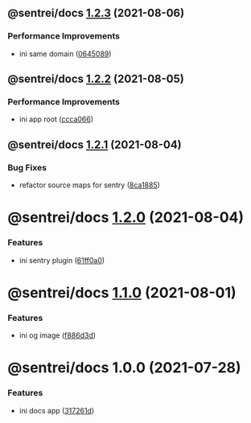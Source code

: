 ## @sentrei/docs [1.2.3](https://github.com/sentrei/sentrei/compare/@sentrei/docs@1.2.2...@sentrei/docs@1.2.3) (2021-08-06)

### Performance Improvements

- ini same domain ([0645089](https://github.com/sentrei/sentrei/commit/06450895da760584427f5f4787ad187d16501e22))

## @sentrei/docs [1.2.2](https://github.com/sentrei/sentrei/compare/@sentrei/docs@1.2.1...@sentrei/docs@1.2.2) (2021-08-05)

### Performance Improvements

- ini app root ([ccca066](https://github.com/sentrei/sentrei/commit/ccca066697d18b59fc6798e4cef73f9a74733053))

## @sentrei/docs [1.2.1](https://github.com/sentrei/sentrei/compare/@sentrei/docs@1.2.0...@sentrei/docs@1.2.1) (2021-08-04)

### Bug Fixes

- refactor source maps for sentry ([8ca1885](https://github.com/sentrei/sentrei/commit/8ca188538d6cf32348606bd839961bf16c01e898))

# @sentrei/docs [1.2.0](https://github.com/sentrei/sentrei/compare/@sentrei/docs@1.1.0...@sentrei/docs@1.2.0) (2021-08-04)

### Features

- ini sentry plugin ([61ff0a0](https://github.com/sentrei/sentrei/commit/61ff0a09b11ffb4d84949d0137382cf747f631b8))

# @sentrei/docs [1.1.0](https://github.com/sentrei/sentrei/compare/@sentrei/docs@1.0.0...@sentrei/docs@1.1.0) (2021-08-01)

### Features

- ini og image ([f886d3d](https://github.com/sentrei/sentrei/commit/f886d3d5d020966d49476638f17e7198aa18b114))

# @sentrei/docs 1.0.0 (2021-07-28)

### Features

- ini docs app ([317261d](https://github.com/sentrei/sentrei/commit/317261dc9a93696000c501363f5329f84b6e9d7a))
